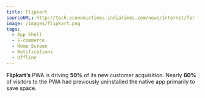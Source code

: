 ```yaml
---
title: Flipkart
sourceURL: http://tech.economictimes.indiatimes.com/news/internet/for-flipkart-this-app-makes-rural-connect/59676200
image: /images/flipkart.png
tags:
  - App Shell
  - E-commerce
  - Home Screen
  - Notifications
  - Offline
---
```


**Flipkart’s** PWA is driving **50%** of its new customer acquisition. Nearly **60%** of visitors to the PWA had previously uninstalled the native app primarily to save space.
